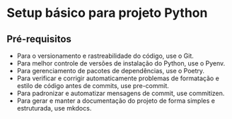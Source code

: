 # Setup básico para projeto Python

## Pré-requisitos

- Para o versionamento e rastreabilidade do código, use o Git.
- Para melhor controle de versões de instalação do Python, use o Pyenv.
- Para gerenciamento de pacotes de dependências, use o Poetry.
- Para verificar e corrigir automaticamente problemas de formatação e estilo de código antes de commits, use pre-commit.
- Para padronizar e automatizar mensagens de commit, use commitizen.
- Para gerar e manter a documentação do projeto de forma simples e estruturada, use mkdocs.
